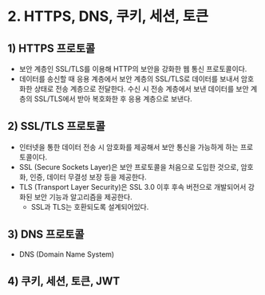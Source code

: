 # 2. HTTPS, DNS, 쿠키, 세션, 토큰
## 1) HTTPS 프로토콜
- 보안 계층인 SSL/TLS를 이용해 HTTP의 보안을 강화한 웹 통신 프로토콜이다.
- 데이터를 송신할 때 응용 계층에서 보안 계층의 SSL/TLS로 데이터를 보내서 암호화한 상태로 전송 계층으로 전달한다. 수신 시 전송 계층에서 보낸 데이터를 보안 계층의 SSL/TLS에서 받아 복호화한 후 응용 계층으로 보낸다.

## 2) SSL/TLS 프로토콜
- 인터넷을 통한 데이터 전송 시 암호화를 제공해서 보안 통신을 가능하게 하는 프로토콜이다.
- SSL (Secure Sockets Layer)은 보안 프로토콜을 처음으로 도입한 것으로, 암호화, 인증, 데이터 무결성 보장 등을 제공한다.
- TLS (Transport Layer Security)은 SSL 3.0 이후 후속 버전으로 개발되어서 강화된 보안 기능과 알고리즘을 제공한다.
	- SSL과 TLS는 호환되도록 설계되어있다.

## 3) DNS 프로토콜
- DNS (Domain Name System)

## 4) 쿠키, 세션, 토큰, JWT
